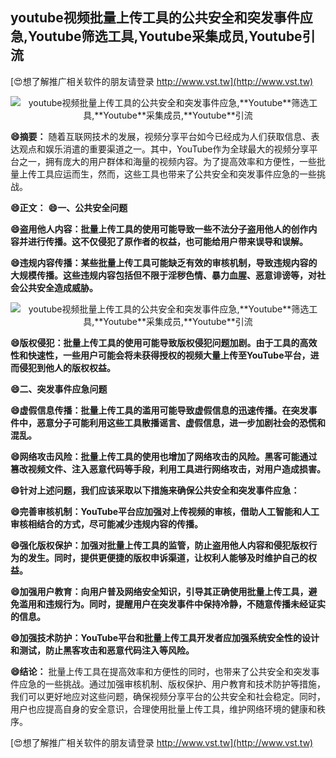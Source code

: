 ## **youtube视频批量上传工具的公共安全和突发事件应急,**Youtube**筛选工具,**Youtube**采集成员,**Youtube**引流**

[😍想了解推广相关软件的朋友请登录 http://www.vst.tw](http://www.vst.tw)

 <center><img src="https://vst.tw/MP4/tuiguang/png/4.png" alt="youtube视频批量上传工具的公共安全和突发事件应急,**Youtube**筛选工具,**Youtube**采集成员,**Youtube**引流"></center>

**😄摘要：**
随着互联网技术的发展，视频分享平台如今已经成为人们获取信息、表达观点和娱乐消遣的重要渠道之一。其中，YouTube作为全球最大的视频分享平台之一，拥有庞大的用户群体和海量的视频内容。为了提高效率和方便性，一些批量上传工具应运而生，然而，这些工具也带来了公共安全和突发事件应急的一些挑战。

**😄正文：**
**😄一、公共安全问题**

**😄盗用他人内容：批量上传工具的使用可能导致一些不法分子盗用他人的创作内容并进行传播。这不仅侵犯了原作者的权益，也可能给用户带来误导和误解。**

**😄违规内容传播：某些批量上传工具可能缺乏有效的审核机制，导致违规内容的大规模传播。这些违规内容包括但不限于淫秽色情、暴力血腥、恶意诽谤等，对社会公共安全造成威胁。**

 <center><img src="https://vst.tw/MP4/tuiguang/png/0.png" alt="youtube视频批量上传工具的公共安全和突发事件应急,**Youtube**筛选工具,**Youtube**采集成员,**Youtube**引流"></center>

**😄版权侵犯：批量上传工具的使用可能导致版权侵犯问题加剧。由于工具的高效性和快速性，一些用户可能会将未获得授权的视频大量上传至YouTube平台，进而侵犯到他人的版权权益。**

**😄二、突发事件应急问题**

**😄虚假信息传播：批量上传工具的滥用可能导致虚假信息的迅速传播。在突发事件中，恶意分子可能利用这些工具散播谣言、虚假信息，进一步加剧社会的恐慌和混乱。**

**😄网络攻击风险：批量上传工具的使用也增加了网络攻击的风险。黑客可能通过篡改视频文件、注入恶意代码等手段，利用工具进行网络攻击，对用户造成损害。**

**😄针对上述问题，我们应该采取以下措施来确保公共安全和突发事件应急：**

**😄完善审核机制：YouTube平台应加强对上传视频的审核，借助人工智能和人工审核相结合的方式，尽可能减少违规内容的传播。**

**😄强化版权保护：加强对批量上传工具的监管，防止盗用他人内容和侵犯版权行为的发生。同时，提供更便捷的版权申诉渠道，让权利人能够及时维护自己的权益。**

**😄加强用户教育：向用户普及网络安全知识，引导其正确使用批量上传工具，避免滥用和违规行为。同时，提醒用户在突发事件中保持冷静，不随意传播未经证实的信息。**

**😄加强技术防护：YouTube平台和批量上传工具开发者应加强系统安全性的设计和测试，防止黑客攻击和恶意代码注入等风险。**

**😄结论：**
批量上传工具在提高效率和方便性的同时，也带来了公共安全和突发事件应急的一些挑战。通过加强审核机制、版权保护、用户教育和技术防护等措施，我们可以更好地应对这些问题，确保视频分享平台的公共安全和社会稳定。同时，用户也应提高自身的安全意识，合理使用批量上传工具，维护网络环境的健康和秩序。

[😍想了解推广相关软件的朋友请登录 http://www.vst.tw](http://www.vst.tw)



